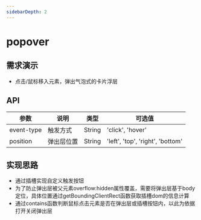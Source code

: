 ```yaml
---
sidebarDepth: 2
---
```

# popover

## 需求演示

- 点击/鼠标移入元素，弹出气泡式的卡片浮层

<ClientOnly>
  <popover-demo></popover-demo>
</ClientOnly>

## API
| 参数   | 说明   | 类型  | 可选值 |
| -------- | -------- | ------- | ------ |
| event-type | 触发方式 | String | 'click', 'hover'  |
| position     | 弹出层位置	 | String  | 'left', 'top', 'right', 'bottom'    |

## 实现思路

- 通过插槽实现自定义触发按钮
- 为了防止弹出层被父元素overflow:hidden属性覆盖，需要将弹出层基于body定位，具体位置通过getBoundingClientRect函数获取插槽dom的信息计算
- 通过contains函数判断鼠标点击元素是否在弹出层或插槽按钮内，以此为依据打开关闭弹出层
